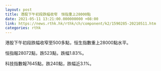 ```yaml
---
layout: post
title: 港股下午初段跌幅收窄　恒指重上28000點
date: 2021-05-11 13:21:00.000000000 +08:00
link: https://news.rthk.hk/rthk/ch/component/k2/1590285-20210511.htm
categories: rthk
---
```


港股下午初段跌幅收窄至500多點，恒生指數重上28000點水平。

恒指報28072點，跌523點，跌幅1.83%。

科技指數報7645點，跌240點，跌幅近3.1%。　
